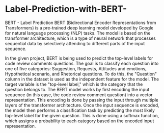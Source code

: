 # Label-Prediction-with-BERT-
BERT - Label Prediction
BERT (Bidirectional Encoder Representations from Transformers) is a pre-trained deep learning model developed by Google for natural language processing (NLP) tasks. 
The model is based on the transformer architecture, which is a type of neural network that processes sequential data by selectively attending to different parts of
the input sequence.

In the given project, BERT is being used to predict the top-level labels for code review comments questions. The goal is to classify each question into one of five 
categories: Suggestion, Requests, Attitudes and emotions, Hypothetical scenario, and Rhetorical questions. To do this, the "Question" column in the dataset is used 
as the independent feature for the model. The target variable is the "top-level label," which is the category that the question belongs to. The BERT model works by 
first encoding the input sequence (in this case, the code review comment question) into a vector representation. This encoding is done by passing the input through 
multiple layers of the transformer architecture. Once the input sequence is encoded, the model then performs a classification task by predicting the most likely 
top-level label for the given question. This is done using a softmax function, which assigns a probability to each category based on the encoded input representation.
